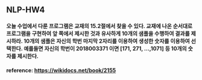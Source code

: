 ## NLP-HW4

#### 오늘 수업에서 다룬 프로그램은 교재의 15.2절에서 찾을 수 있다. 교재에 나온 순서대로 프로그램을 구현하여 앞 쪽에서 제시한 것과 유사하게 10개의 샘플을 수행하여 결과를 제시하라. 10개의 샘플은 자신의 학번 마지막 2자리를 이용하여 생성한 숫자를 이용하여 선택한다. 예를들면 자신의 학번이 2018003371 이면 [171, 271, …,1071] 등 10개의 숫자를 제시한다.

#### reference: https://wikidocs.net/book/2155

